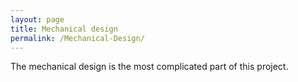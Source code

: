 ```yaml
---
layout: page
title: Mechanical design
permalink: /Mechanical-Design/
---
```


The mechanical design is the most complicated part of this project. 